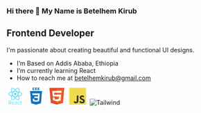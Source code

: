 ### Hi there 👋 My Name is Betelhem Kirub
## Frontend Developer

I'm passionate about creating beautiful and functional UI designs.


-  I’m Based on Addis Ababa, Ethiopia
-  I’m currently learning React
-  How to reach me at betelhemkirub@gmail.com



<div>

  <img src="https://github.com/devicons/devicon/blob/master/icons/react/react-original-wordmark.svg" title="React" alt="React" width="40" height="40"/>&nbsp;
  <img src="https://github.com/devicons/devicon/blob/master/icons/css3/css3-plain-wordmark.svg"  title="CSS3" alt="CSS" width="40" height="40"/>&nbsp;
  <img src="https://github.com/devicons/devicon/blob/master/icons/html5/html5-original.svg" title="HTML5" alt="HTML" width="40" height="40"/>&nbsp;
  <img src="https://github.com/devicons/devicon/blob/master/icons/javascript/javascript-original.svg" title="JavaScript" alt="JavaScript" width="40" height="40"/>&nbsp;
  <img src="https://github.com/devicons/devicon/blob/master/icons/tailwind/tailwind-original.svg" title="Taiwind" alt="Tailwind" width="40" height="40"/>&nbsp;
  
</div>

